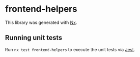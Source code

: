 # frontend-helpers

This library was generated with [Nx](https://nx.dev).

## Running unit tests

Run `nx test frontend-helpers` to execute the unit tests via [Jest](https://jestjs.io).

